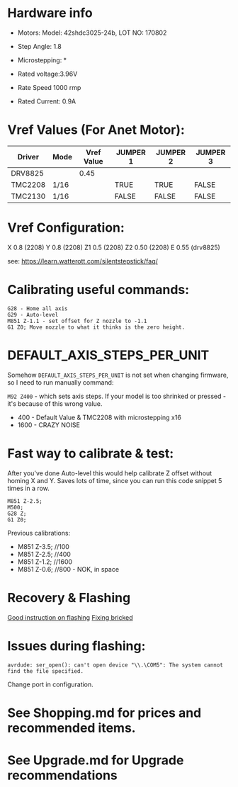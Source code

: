 # Hardware info
* Motors: Model: 42shdc3025-24b, LOT NO: 170802

* Step Angle: 1.8
* Microstepping: *
* Rated voltage:3.96V
* Rate Speed 1000 rmp
* Rated Current: 0.9A

# Vref Values (For Anet Motor):
| Driver  | Mode | Vref Value | JUMPER 1 | JUMPER 2 | JUMPER 3 |
| ------- | ---- | ---------- | -------- | -------- | -------- |
| DRV8825 |      | 0.45       |          |          |          |
| TMC2208 | 1/16 |            | TRUE     | TRUE     | FALSE    |
| TMC2130 | 1/16 |            | FALSE    | FALSE    | FALSE    |


# Vref Configuration:
X 0.8 (2208)
Y 0.8 (2208)
Z1 0.5 (2208)
Z2 0.50 (2208)
E 0.55 (drv8825)

see: https://learn.watterott.com/silentstepstick/faq/

# Calibrating useful commands:
 ```
G28 - Home all axis
G29 - Auto-level
M851 Z-1.1 - set offset for Z nozzle to -1.1
G1 Z0; Move nozzle to what it thinks is the zero height.
```

# DEFAULT_AXIS_STEPS_PER_UNIT
Somehow `DEFAULT_AXIS_STEPS_PER_UNIT` is not set when changing firmware, so I need to run manually command:

`M92 Z400` - which sets axis steps. If your model is too shrinked or pressed - it's because of this wrong value.

* 400 - Default Value & TMC2208 with microstepping x16
* 1600 - CRAZY NOISE

# Fast way to calibrate & test:
After you've done Auto-level this would help calibrate Z offset without homing X and Y. Saves lots of time, since you can run this code snippet 5 times in a row.

```
M851 Z-2.5;
M500;
G28 Z;
G1 Z0;
```

Previous calibrations:
* M851 Z-3.5; //100
* M851 Z-2.5; //400
* M851 Z-1.2; //1600
* M851 Z-0.6; //800 - NOK, in space



# Recovery & Flashing
[Good instruction on flashing][good-instruction]
[Fixing bricked][fixing-bricked]

# Issues during flashing:
```
avrdude: ser_open(): can't open device "\\.\COM5": The system cannot find the file specified.
```
Change port in configuration.

# See Shopping.md for prices and recommended items.
# See Upgrade.md for Upgrade recommendations

[good-instruction]: http://3dtoday.ru/blogs/407s/marlin-firmware-116-for-anet-a6/
[fixing-bricked]: http://www.instructables.com/id/HOW-TO-FIX-ANET-BRICKED-BOARD-USING-AN-ARDUINO-UNO/